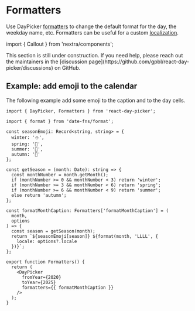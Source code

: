 # Formatters

Use DayPicker [formatters](/api/interfaces/daypickerdefaultprops#formatters) to change
the default format for the day, the weekday name, etc. Formatters can be useful for
a custom [localization](/basics/localization).

import { Callout } from 'nextra/components';

<Callout emoji="🚧">
  This section is still under construction. If you need help, please reach out
  the maintainers in the [discussion
  page](https://github.com/gpbl/react-day-picker/discussions) on GitHub.
</Callout>

## Example: add emoji to the calendar

The following example add some emoji to the caption and to the day cells.

```tsx example fileName="Formatters.tsx"
import { DayPicker, Formatters } from 'react-day-picker';

import { format } from 'date-fns/format';

const seasonEmoji: Record<string, string> = {
  winter: '⛄️',
  spring: '🌸',
  summer: '🌻',
  autumn: '🍂'
};

const getSeason = (month: Date): string => {
  const monthNumber = month.getMonth();
  if (monthNumber >= 0 && monthNumber < 3) return 'winter';
  if (monthNumber >= 3 && monthNumber < 6) return 'spring';
  if (monthNumber >= 6 && monthNumber < 9) return 'summer';
  else return 'autumn';
};

const formatMonthCaption: Formatters['formatMonthCaption'] = (
  month,
  options
) => {
  const season = getSeason(month);
  return `${seasonEmoji[season]} ${format(month, 'LLLL', {
    locale: options?.locale
  })}`;
};

export function Formatters() {
  return (
    <DayPicker
      fromYear={2020}
      toYear={2025}
      formatters={{ formatMonthCaption }}
    />
  );
}
```
